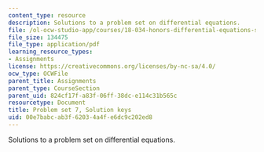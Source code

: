 ```yaml
---
content_type: resource
description: Solutions to a problem set on differential equations.
file: /ol-ocw-studio-app/courses/18-034-honors-differential-equations-spring-2009/00e7babcab3f62034a4fe6dc9c202ed8_MIT18_034s09_sol_pset07.pdf
file_size: 134475
file_type: application/pdf
learning_resource_types:
- Assignments
license: https://creativecommons.org/licenses/by-nc-sa/4.0/
ocw_type: OCWFile
parent_title: Assignments
parent_type: CourseSection
parent_uid: 824cf17f-a83f-06ff-38dc-e114c31b565c
resourcetype: Document
title: Problem set 7, Solution keys
uid: 00e7babc-ab3f-6203-4a4f-e6dc9c202ed8
---
```

Solutions to a problem set on differential equations.